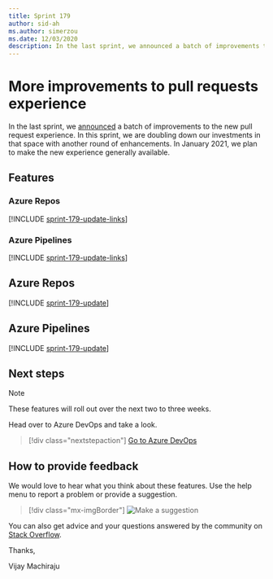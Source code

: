 ```yaml
---
title: Sprint 179
author: sid-ah
ms.author: simerzou
ms.date: 12/03/2020
description: In the last sprint, we announced a batch of improvements to the new pull request experience. In this sprint, we are doubling down our investments in that space with another round of enhancements.
---
```


# More improvements to pull requests experience

In the last sprint, we [announced](./sprint-177-update.md#a-batch-of-improvements-to-the-pull-request-experience) a batch of improvements to the new pull request experience. In this sprint, we are doubling down our investments in that space with another round of enhancements. In January 2021, we plan to make the new experience generally available.

## Features

### Azure Repos

[!INCLUDE [sprint-179-update-links](includes/repos/sprint-179-update-links.md)]

### Azure Pipelines

[!INCLUDE [sprint-179-update-links](includes/pipelines/sprint-179-update-links.md)]

## Azure Repos

[!INCLUDE [sprint-179-update](includes/repos/sprint-179-update.md)]

## Azure Pipelines

[!INCLUDE [sprint-179-update](includes/pipelines/sprint-179-update.md)]

## Next steps

> [!NOTE]
> These features will roll out over the next two to three weeks.

Head over to Azure DevOps and take a look.

> [!div class="nextstepaction"] 
> [Go to Azure DevOps](https://go.microsoft.com/fwlink/?LinkId=307137&campaign=o~msft~docs~product-vsts~release-notes)

## How to provide feedback

We would love to hear what you think about these features. Use the help menu to report a problem or provide a suggestion.

> [!div class="mx-imgBorder"] 
> ![Make a suggestion](../media/make-a-suggestion.png)

You can also get advice and your questions answered by the community on [Stack Overflow](https://stackoverflow.com/questions/tagged/azure-devops).

Thanks,

Vijay Machiraju